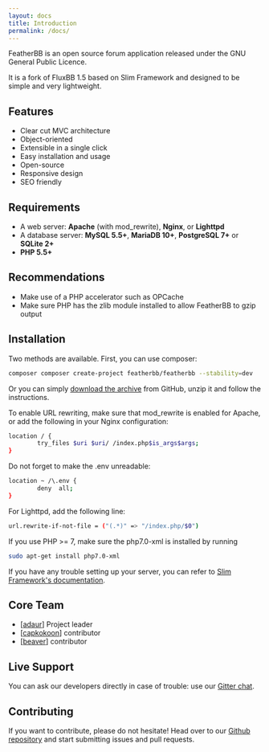 ```yaml
---
layout: docs
title: Introduction
permalink: /docs/
---
```


FeatherBB is an open source forum application released under the GNU General Public Licence.

It is a fork of FluxBB 1.5 based on Slim Framework and designed to be simple and very lightweight.

## Features

* Clear cut MVC architecture
* Object-oriented
* Extensible in a single click
* Easy installation and usage
* Open-source
* Responsive design
* SEO friendly

## Requirements

* A web server: **Apache** (with mod_rewrite), **Nginx**, or **Lighttpd**
* A database server: **MySQL 5.5+**, **MariaDB 10+**, **PostgreSQL 7+** or **SQLite 2+**
* **PHP 5.5+**

## Recommendations

* Make use of a PHP accelerator such as OPCache
* Make sure PHP has the zlib module installed to allow FeatherBB to gzip output

## Installation

Two methods are available. First, you can use composer:

```bash
composer composer create-project featherbb/featherbb --stability=dev
```

Or you can simply [download the archive](https://github.com/featherbb/featherbb/releases) from GitHub, unzip it and follow the instructions.

To enable URL rewriting, make sure that mod_rewrite is enabled for Apache, or add the following in your Nginx configuration:

```bash
location / {
        try_files $uri $uri/ /index.php$is_args$args;
}
```

Do not forget to make the .env unreadable:
```bash
location ~ /\.env {
        deny  all;
}
```

For Lighttpd, add the following line:

```bash
url.rewrite-if-not-file = ("(.*)" => "/index.php/$0")
```

If you use PHP >= 7, make sure the php7.0-xml is installed by running

```bash
sudo apt-get install php7.0-xml
```

If you have any trouble setting up your server, you can refer to [Slim Framework's documentation](http://www.slimframework.com/docs/start/web-servers.html).

## Core Team

* [[adaur](http://github.com/adaur)] Project leader
* [[capkokoon](http://github.com/capkokoon)] contributor
* [[beaver](http://github.com/beaver-dev)] contributor

## Live Support

You can ask our developers directly in case of trouble: use our [Gitter chat](https://gitter.im/featherbb/featherbb).

## Contributing

If you want to contribute, please do not hesitate! Head over to our [Github repository](http://github.com/featherbb/featherbb) and start submitting issues and pull requests.
